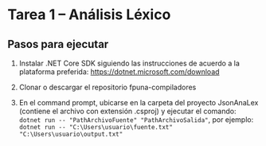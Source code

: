 # Tarea 1 – Análisis Léxico

## Pasos para ejecutar
1. Instalar .NET Core SDK siguiendo las instrucciones de acuerdo a la plataforma preferida:
https://dotnet.microsoft.com/download

2. Clonar o descargar el repositorio fpuna-compiladores

3. En el command prompt, ubicarse en la carpeta del proyecto JsonAnaLex (contiene el archivo con extensión .csproj) y ejecutar el comando:
`dotnet run -- "PathArchivoFuente" "PathArchivoSalida"`, por ejemplo: `dotnet run -- "C:\Users\usuario\fuente.txt" "C:\Users\usuario\output.txt"`
